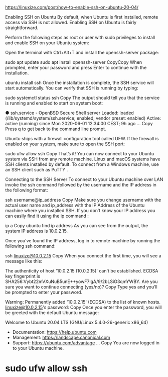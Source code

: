 https://linuxize.com/post/how-to-enable-ssh-on-ubuntu-20-04/



Enabling SSH on Ubuntu
By default, when Ubuntu is first installed, remote access via SSH is not allowed. Enabling SSH on Ubuntu is fairly straightforward.

Perform the following steps as root or user with sudo privileges to install and enable SSH on your Ubuntu system:

Open the terminal with Ctrl+Alt+T and install the openssh-server package:

sudo apt update
sudo apt install openssh-server
CopyCopy
When prompted, enter your password and press Enter to continue with the installation.

ubuntu install ssh
Once the installation is complete, the SSH service will start automatically. You can verify that SSH is running by typing:

sudo systemctl status ssh
Copy
The output should tell you that the service is running and enabled to start on system boot:

● ssh.service - OpenBSD Secure Shell server
    Loaded: loaded (/lib/systemd/system/ssh.service; enabled; vendor preset: enabled)
    Active: active (running) since Mon 2020-06-01 12:34:00 CEST; 9h ago
...
Copy
Press q to get back to the command line prompt.

Ubuntu ships with a firewall configuration tool called UFW. If the firewall is enabled on your system, make sure to open the SSH port:

sudo ufw allow ssh
Copy
That’s it! You can now connect to your Ubuntu system via SSH from any remote machine. Linux and macOS systems have SSH clients installed by default. To connect from a Windows machine, use an SSH client such as PuTTY .

Connecting to the SSH Server
To connect to your Ubuntu machine over LAN invoke the ssh command followed by the username and the IP address in the following format:


ssh username@ip_address
Copy
Make sure you change username with the actual user name and ip_address with the IP Address of the Ubuntu machine where you installed SSH.
If you don’t know your IP address you can easily find it using the ip command :

ip a
Copy
ubuntu find ip address
As you can see from the output, the system IP address is 10.0.2.15.

Once you’ve found the IP address, log in to remote machine by running the following ssh command:

ssh linuxize@10.0.2.15
Copy
When you connect the first time, you will see a message like this:

The authenticity of host '10.0.2.15 (10.0.2.15)' can't be established.
ECDSA key fingerprint is SHA256:Vybt22mVXuNuB5unE++yowF7lgA/9/2bLSiO3qmYWBY.
Are you sure you want to continue connecting (yes/no)?
Copy
Type yes and you’ll be prompted to enter your password.

Warning: Permanently added '10.0.2.15' (ECDSA) to the list of known hosts.
linuxize@10.0.2.15's password:
Copy
Once you enter the password, you will be greeted with the default Ubuntu message:


Welcome to Ubuntu 20.04 LTS (GNU/Linux 5.4.0-26-generic x86_64)

 * Documentation:  https://help.ubuntu.com
 * Management:     https://landscape.canonical.com
 * Support:        https://ubuntu.com/advantage
...
Copy
You are now logged in to your Ubuntu machine.




# sudo ufw allow ssh